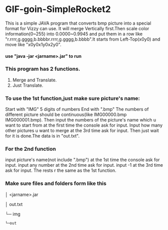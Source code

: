 # GIF-goin-SimpleRocket2
This is a simple JAVA program that converts bmp picture into a special format for Vizzy can use.
It will merge Vertically first.Then scale color information(0\~255) into 0.0000\~0.9945 and put them in a row like "r.rrrr,g.gggg,b.bbbbr.rrrr,g.gggg,b.bbbb".It starts from Left-Top(x0y0) and move like "x0y0x1y0x2y0".
#### use "java -jar \<jarname\>.jar" to run
### This program has 2 functions.
  1. Merge and Translate.
  2. Just Translate.
### To use the 1st function,just make sure picture's name:
  Start with "IMG"
  5 digits of numbers
  End with ".bmp"
The numbers of different picture should be continuous(like IMG00000.bmp IMG000001.bmp).
Then input the numbers of the picture's name which u want to start from at the first time the console ask for input.
Input how many other pictures u want to merge at the 3rd time ask for input.
Then just wait for it is done.The data is in "out.txt".
  
### For the 2nd function
input picture's name(not include ".bmp") at the 1st time the console ask for input.
input any number at the 2nd time ask for input.
input -1 at the 3rd time ask for input.
The rests r the same as the 1st function.

### Make sure files and folders form like this
│   \<jarname\>.jar
  
│   out.txt

└─ img

    └─out
